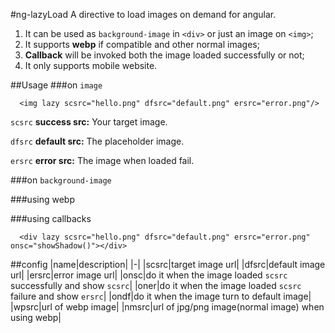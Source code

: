 #ng-lazyLoad
A directive to load images on demand for angular.
1. It can be used as `background-image` in `<div>` or just an image on `<img>`;
2. It supports **webp** if compatible and other normal images;
3. **Callback** will be invoked both the image loaded successfully or not;
4. It only supports mobile website.

##Usage
###on `image`

      <img lazy scsrc="hello.png" dfsrc="default.png" ersrc="error.png"/>

`scsrc` **success src:** Your target image.

`dfsrc` **default src:** The placeholder image.

`ersrc` **error src:** The image when loaded fail.

###on `background-image`
      <div lazy scsrc="hello.png" dfsrc="default.png" ersrc="error.png"></div>

###using webp
      <div lazy wpsrc="hello.webp" nmsrc="hello.jpg" dfsrc="default.png" ersrc="error.png"></div>

###using callbacks

      <div lazy scsrc="hello.png" dfsrc="default.png" ersrc="error.png" onsc="showShadow()"></div>
##config
|name|description|
|-|
|scsrc|target image url|
|dfsrc|default image url|
|ersrc|error image url|
|onsc|do it when the image loaded `scsrc` successfully and show `scsrc`|
|oner|do it when the image loaded `scsrc` failure and show `ersrc`|
|ondf|do it when the image turn to default image|
|wpsrc|url of webp image|
|nmsrc|url of jpg/png image(normal image) when using webp|
